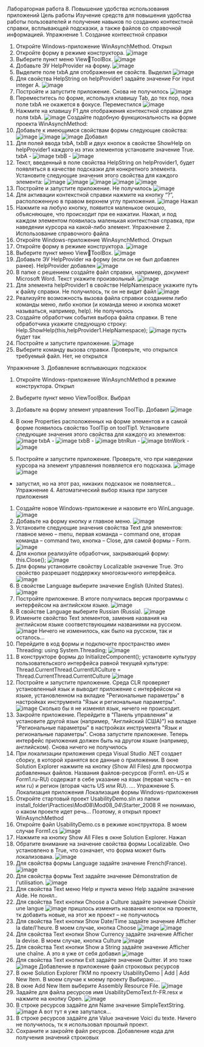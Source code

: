 Лабораторная работа 8. Повышение удобства использования приложений
Цель работы
Изучение средств для повышения удобства работы пользователей и
получение навыков по созданию контекстной справки, всплывающей
подсказки, а также файлов со справочной информацией.
Упражнение 1. Создание контекстной справки
1.	Откройте Windows-приложение WinAsynchMethod.
Открыл
2.	Откройте форму в режиме конструктора.
![image](https://github.com/user-attachments/assets/5d4f4565-3b31-4654-8ec2-446579f7cef7)
3.	Выберите пункт меню ViewToolBox.
   ![image](https://github.com/user-attachments/assets/945437b4-0d7c-4a51-8c16-74062b921d2c)
4. Добавьте ЭУ HelpProvider на форму.
   ![image](https://github.com/user-attachments/assets/432b3f93-0550-4d25-934a-f74e8582320d)
5. Выделите поле txbA для отображения ее свойств.
Выделил
![image](https://github.com/user-attachments/assets/c1e57b6f-d45d-4224-8d7a-cf38ddd51e1a)
6. Для свойства HelpString on helpProvider1 задайте значение For
input integer A.
![image](https://github.com/user-attachments/assets/a6eeb788-c805-4793-8d75-043abbfdf7b6)
7. Постройте и запустите приложение.
Снова не получилось
![image](https://github.com/user-attachments/assets/17a3d0ec-f266-4c57-8477-86958df8b023)
8. Переместитесь по форме, используя клавишу Tab, до тех пор, пока
поле txbA не окажется в фокусе.
Переместился
![image](https://github.com/user-attachments/assets/0605473d-b371-42e3-8fe4-9e5cd439550a)
9. Нажмите на клавишу F1 для отображения контекстной справки
для поля txbA.
![image](https://github.com/user-attachments/assets/1d1588ac-7deb-4607-996b-a60f03aff1d6)
Создайте подобную функциональность на форме проекта
WinAsynchMethod:
1.	Добавьте к имеющимся свойствам формы следующие свойства:
![image](https://github.com/user-attachments/assets/822fccc7-50fc-488c-ba02-946aa0f2cc53)
![image](https://github.com/user-attachments/assets/b54709c6-4ec3-4964-a8f2-7a56796e9556)
![image](https://github.com/user-attachments/assets/b59992b8-d1bb-46c3-afa6-0abd09bdce55)
Добавил
2. Для полей ввода txbA, txbB и двух кнопок в свойстве ShowHelp on
helpProvider1 каждого из этих элементов установите значение True.
txbA -   ![image](https://github.com/user-attachments/assets/ca10c52d-e615-48d8-8a6b-7c5ce681b6f3)
txbB -  ![image](https://github.com/user-attachments/assets/6000c93b-baee-4e22-ae15-1b9da8b3c9b6)
3. Текст, введенный в поле свойства HelpString on helpProvider1,
будет появляться в качестве подсказки для конкретного элемента.
Установите следующие значения этого свойства для каждого элемента:
![image](https://github.com/user-attachments/assets/96ec5dfa-13f6-41ca-82e6-7ceb16ddc6e5)
![image](https://github.com/user-attachments/assets/60c33d3f-49af-40e9-b05b-288292a4d9bd)
![image](https://github.com/user-attachments/assets/641c62ca-55ac-4275-adc1-bbd81a0e5df7)
![image](https://github.com/user-attachments/assets/cd4b1fe8-3377-495e-b4f1-8e4c991d8c92)
![image](https://github.com/user-attachments/assets/052ef4c9-b787-4c3e-92f3-28d221eeca4c)
4.	Постройте и запустите приложение.
   Не получилось
  	![image](https://github.com/user-attachments/assets/7022bc45-29f5-4990-8a37-cb1150041680)
5. Для активации контекстной справки нажмите на кнопку “?”,
расположенную в правом верхнем углу приложения.
![image](https://github.com/user-attachments/assets/1f20b5a6-c72a-4c7b-b43e-dc13d7ccd9e0)
Нажал
6. Нажмите на любую кнопку, появится маленькое окошко,
объясняющее, что происходит при ее нажатии.
Нажал, и под каждом элементом появилась маленькая контекстная справка, при наведении курсора на какой-либо элемент.
Упражнение 2. Использование справочного файла
1.	Откройте Windows-приложение WinAsynchMethod.
Открыл
2. Откройте форму в режиме конструктора.
   ![image](https://github.com/user-attachments/assets/2c993f27-8f44-4875-b6a8-a640925f2e3d)
3. Выберите пункт меню ViewToolBox.
   ![image](https://github.com/user-attachments/assets/6bbb1aa4-6403-4cfe-90b9-b7f96daaf0d1)
4. Добавьте ЭУ HelpProvider на форму (если он не был добавлен
ранее).
HelpProvider добавлен
![image](https://github.com/user-attachments/assets/f31f8e4b-7f8e-4837-9a09-82d1806c6b97)
5. В папке с решением создайте файл справки, например, документ
Microsoft Word. Текст укажите произвольный.
![image](https://github.com/user-attachments/assets/21430700-f775-4cc0-9a8d-93a359846333)
6. Для элемента helpProvider1 в свойстве HelpNamespace укажите
путь к файлу справки.
Не получилось, тк он не видит файл
![image](https://github.com/user-attachments/assets/11c6bce1-29ab-479d-b5f0-7d937ab5f63d)
7. Реализуйте возможность вызова файла справки созданием либо
команды меню, либо кнопки (и команда меню и кнопка может называться,
например, help).
Не получилось
8. Создайте обработчик события выбора файла справки. В теле
обработчика укажите следующую строку:
Help.ShowHelp(this,helpProvider1.HelpNamespace);
![image](https://github.com/user-attachments/assets/23eb44f3-ab41-48ac-9564-bbbc1463eb83)
пусть будет так
9. Постройте и запустите приложение.
    ![image](https://github.com/user-attachments/assets/4cf5b372-f13d-4892-84fd-397f24930698)
10. Выберите команду вызова справки. Проверьте, что открылся
требуемый файл.
Нет, не открылся

Упражнение 3. Добавление всплывающих подсказок
1. Откройте Windows-приложение WinAsynchMethod в режиме
конструктора.
Открыл

2.	Выберите пункт меню ViewToolBox.
Выбрал

3.	Добавьте на форму элемент управления ToolTip.
Добавил
![image](https://github.com/user-attachments/assets/c0adf919-4f49-4a90-bff3-4410b4d39a3b)
4. В окне Properties расположенных на форме элементов и в самой
форме появилось свойство ToolTip on toolTip1. Установите следующие
значения этого свойства для каждого из элементов:
![image](https://github.com/user-attachments/assets/d9e72d56-4dfa-4fe7-91eb-3eaa622c6463)
txbA -  ![image](https://github.com/user-attachments/assets/abe53799-6932-49d8-9cf4-798d8f1a2334)
txbB -  ![image](https://github.com/user-attachments/assets/83e8bec7-c445-4f60-b35f-e97685e44fd0)
btnRun -  ![image](https://github.com/user-attachments/assets/c61dbf3c-ff80-4d5a-8f63-86865a3ecff6)
btnWork - ![image](https://github.com/user-attachments/assets/71ee67e8-2374-4de0-9902-4ff056d1127b)
5. Постройте и запустите приложение. Проверьте, что при наведении
курсора на элемент управления появляется его подсказка.
![image](https://github.com/user-attachments/assets/d4f4b567-b09a-4066-9131-d02f5bb2bad9)
![image](https://github.com/user-attachments/assets/e5308081-4265-485b-81c4-ac830b24a69d)
- запустил, но на этот раз, никаких подсказок не появляется…
Упражнение 4. Автоматический выбор языка при запуске приложения
1. Создайте новое Windows-приложение и назовите его WinLanguage.
![image](https://github.com/user-attachments/assets/5ca3f3ea-82fd-4626-aa8d-b52983507dbc)
2.	Добавьте на форму кнопку и главное меню.
   ![image](https://github.com/user-attachments/assets/9eaf0de7-8c8b-41a9-ad3c-d4edc0ea6645)
3. Установите следующие значения свойства Text для элементов:
главное меню – menu,
первая команда – command one,
вторая команда – command two,
кнопка – Close,
для самой формы – Form.
![image](https://github.com/user-attachments/assets/cda6954f-6450-498a-91c3-b9a131a56504)
4. Для кнопки реализуйте обработчик, закрывающий форму:
this.Close();
![image](https://github.com/user-attachments/assets/b5450d38-7b03-4de7-bdc3-b2ea2c1885dd)
5. Для формы установите свойству Localizable значение True. Это
свойство разрешает поддержку многоязычного интерфейса.
![image](https://github.com/user-attachments/assets/a148f026-04f8-4be1-a64a-11b3ed2b1197)
6. В свойстве Language выберите значение English (United States).
   ![image](https://github.com/user-attachments/assets/28ccfdc4-70f7-41c1-ab1f-d3d3ea3b4146)
7. Постройте приложение. В итоге получилась версия программы с
интерфейсом на английском языке.
![image](https://github.com/user-attachments/assets/ad775a73-9802-4dc2-baec-9ec6e35407a2)
8. В свойстве Language выберите Russian (Russia).
   ![image](https://github.com/user-attachments/assets/c338d079-b563-4a45-96cd-70a0a6af6d02)
9. Измените свойство Text элементов, заменив названия на
английском языке соответствующими названиями на русском.
![image](https://github.com/user-attachments/assets/dc07fc8a-8ef9-4110-bdb7-b4dc1832025c)
Ничего не изменилось, как было на русском, так и осталось…
10. Перейдите в код формы и подключите пространство имен
Threading:
using System.Threading;
![image](https://github.com/user-attachments/assets/cad9306a-e949-4ec6-9e20-b5755ca7282a)
11. В конструкторе формы до InitializeComponent(); установите
культуру пользовательского интерфейса равной текущей культуре:
Thread.CurrentThread.CurrentUICulture =
Thread.CurrentThread.CurrentCulture
![image](https://github.com/user-attachments/assets/c666e90a-30e4-42e7-862f-6b5b88d96ac2)
12. Постройте и запустите приложение. Среда CLR проверяет
установленный язык и выводит приложение с интерфейсом на языке,
установленном на вкладке "Региональные параметры" в настройках
инструмента "Язык и региональные параметры".
![image](https://github.com/user-attachments/assets/8418a92d-b76c-4146-8b1f-c05118a4d31c)
Сколько бы я не изменял язык, ничего не происходит.
13. Закройте приложение. Перейдите в "Панель управления" и
установите другой язык (например, "Английский (США)") на вкладке
"Региональные параметры" в настройках инструмента "Язык и
региональные параметры". Снова запустите приложение. Теперь
интерфейс приложения должен быть на другом языке (например,
английском).
Снова ничего не получилось
14. При локализации приложения среда Visual Studio .NET создает
сборку, в которой хранятся все данные о приложении. В окне Solution
Explorer нажмите на кнопку (Show All Files) для просмотра добавленных
файлов. Названия файлов-ресурсов (Form1. en-US и Form1.ru-RU)
содержат в себе указание на язык (первая часть – en или ru) и регион
(вторая часть US или RU).
….
Упражнение 5. Локализация приложения
Локализация формы Windows-приложения
1. Откройте стартовый проект UsabilityDemo.sln из папки
install_folder\Practices\Mod08\Mod08_04\Starter_2008
Я не понимаю, о каком проекте идет речь…
Поэтому, я открыл проект WinAsynchMethod
2. Откройте файл UsabilityDemo.cs в режиме конструктора.
В моем случае Form1.cs
![image](https://github.com/user-attachments/assets/6ed78f65-e177-4a69-ba27-bbd91427d78f)
3. Нажмите на кнопку Show All Files в окне Solution Explorer.
Нажал
4. Обратите внимание на значение свойства формы Localizable. Оно
установлено в True, что означает, что форма может быть локализована.
![image](https://github.com/user-attachments/assets/32793596-a7e9-49a4-8796-928ce9700703)
5. Для свойства формы Language задайте значение French(France).
   ![image](https://github.com/user-attachments/assets/7225f9fb-1c5e-44cf-8512-cb4f25553b64)
6. Для свойства формы Text задайте значение Démonstration de
l'utilisation.
![image](https://github.com/user-attachments/assets/5cdd2bd6-4ca4-4750-9aa7-f1c95c7010a0)
7. Для свойства Text меню Help и пункта меню Help задайте
значение Aide.
Не понял..
8. Для свойства Text кнопки Choose a Culture задайте значение
Choisir une langue
![image](https://github.com/user-attachments/assets/cbdefd4e-fc8b-4117-ba37-42026f63098a)
пришлось изменить названия кнопок на проекте, тк добавить новые, на этот же проект – не получилось
9. Для свойства Text кнопки Show Date/Time задайте значение
Afficher la date/l'heure.
В моем случае, кнопка Choose
![image](https://github.com/user-attachments/assets/39d7409d-4a7d-4347-b9e9-b252d7f2116a)
![image](https://github.com/user-attachments/assets/47357cb9-20c6-40c9-adfb-339466c38fec)
10. Для свойства Text кнопки Show Currency задайте значение
Afficher la devise.
В моем случае, кнопка Culture
![image](https://github.com/user-attachments/assets/f4528ca8-6d40-4163-a46c-cf4cd711d05d)
11. Для свойства Text кнопки Show a String задайте значение Afficher
une chaîne.
А это я уже от себя добавил
![image](https://github.com/user-attachments/assets/229b0226-8fa4-474c-a7ce-a6338b0a5405)
12. Для свойства Text кнопки Exit задайте значение Quitter.
И это тоже
![image](https://github.com/user-attachments/assets/77329e5e-4051-4484-963c-28b27608248a)
Добавление в приложение файл строковых ресурсов
1. В окне Solution Explorer ПКМ по проекту UsabilityDemo | Add |
Add New Item.
В моем случае к моему проекту
Выбираю….
2. В окне Add New Item выберите Assembly Resource File.
   ![image](https://github.com/user-attachments/assets/f3a6b2ba-3120-4d30-a12c-4bc2c5fe2545)
3. Задайте для файла ресурсов имя UsabilityDemoText.fr-FR.resx и
нажмите на кнопку Open.
![image](https://github.com/user-attachments/assets/ae690c1d-bc37-480b-b4b6-a5974906bf5a)
4. В строке ресурсов задайте для Name значение SimpleTextString.
   ![image](https://github.com/user-attachments/assets/074c5fe4-ceda-435e-a4c9-f1d3c50a500f)
А вот тут я уже запутался…
5. В строке ресурсов задайте для Value значение Voici du texte.
Ничего не получилось, тк я использовал прошлый проект.
6. Сохраните и закройте файл ресурсов.
Добавление кода для получения значений строковых
